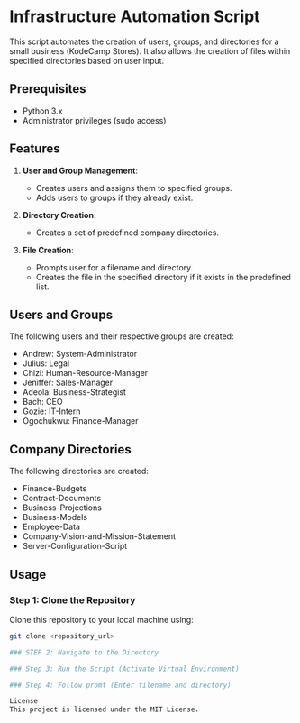 # Infrastructure Automation Script

This script automates the creation of users, groups, and directories for a small business (KodeCamp Stores). It also allows the creation of files within specified directories based on user input.

## Prerequisites

- Python 3.x
- Administrator privileges (sudo access)

## Features

1. **User and Group Management**:
   - Creates users and assigns them to specified groups.
   - Adds users to groups if they already exist.

2. **Directory Creation**:
   - Creates a set of predefined company directories.

3. **File Creation**:
   - Prompts user for a filename and directory.
   - Creates the file in the specified directory if it exists in the predefined list.

## Users and Groups

The following users and their respective groups are created:

- Andrew: System-Administrator
- Julius: Legal
- Chizi: Human-Resource-Manager
- Jeniffer: Sales-Manager
- Adeola: Business-Strategist
- Bach: CEO
- Gozie: IT-Intern
- Ogochukwu: Finance-Manager

## Company Directories

The following directories are created:

- Finance-Budgets
- Contract-Documents
- Business-Projections
- Business-Models
- Employee-Data
- Company-Vision-and-Mission-Statement
- Server-Configuration-Script

## Usage

### Step 1: Clone the Repository

Clone this repository to your local machine using:
```bash
git clone <repository_url>

### STEP 2: Navigate to the Directory

### Step 3: Run the Script (Activate Virtual Environment)

### Step 4: Follow promt (Enter filename and directory)

License
This project is licensed under the MIT License.